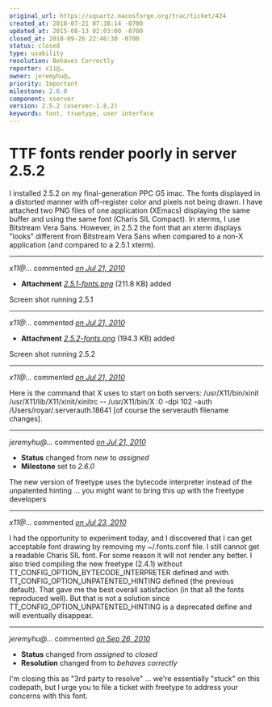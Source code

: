 ```yaml
---
original_url: https://xquartz.macosforge.org/trac/ticket/424
created_at: 2010-07-21 07:38:14 -0700
updated_at: 2015-08-13 02:03:00 -0700
closed_at: 2010-09-26 22:46:30 -0700
status: closed
type: usability
resolution: Behaves Correctly
reporter: x11@…
owner: jeremyhu@…
priority: Important
milestone: 2.6.0
component: xserver
version: 2.5.2 (xserver-1.8.2)
keywords: font, truetype, user interface
---
```


TTF fonts render poorly in server 2.5.2
=======================================


I installed 2.5.2 on my final-generation PPC G5 imac. The fonts displayed in a distorted manner with off-register color and pixels not being drawn. I have attached two PNG files of one application (XEmacs) displaying the same buffer and using the same font (Charis SIL Compact). In xterms, I use Bitstream Vera Sans. However, in 2.5.2 the font that an xterm displays "looks" different from Bitstream Vera Sans when compared to a non-X application (and compared to a 2.5.1 xterm).



---

*x11@…* commented *[on Jul 21, 2010](https://xquartz.macosforge.org/trac/attachment/ticket/424/2.5.1-fonts.png "July 21, 2010 at 7:39 AM PDT")*

-   **Attachment** *[2.5.1-fonts.png](../attachment/ticket/424/2.5.1-fonts.png)* (211.8 KB) added

Screen shot running 2.5.1



---

*x11@…* commented *[on Jul 21, 2010](https://xquartz.macosforge.org/trac/attachment/ticket/424/2.5.2-fonts.png "July 21, 2010 at 7:41 AM PDT")*

-   **Attachment** *[2.5.2-fonts.png](../attachment/ticket/424/2.5.2-fonts.png)* (194.3 KB) added

Screen shot running 2.5.2



---

*x11@…* commented *[on Jul 21, 2010](https://xquartz.macosforge.org/trac/ticket/424#comment:1 "July 21, 2010 at 8:30 AM PDT")*

Here is the command that X uses to start on both servers:
/usr/X11/bin/xinit /usr/X11/lib/X11/xinit/xinitrc -- /usr/X11/bin/X :0 -dpi 102 -auth /Users/royar/.serverauth.18641
\[of course the serverauth filename changes\].



---

*jeremyhu@…* commented *[on Jul 21, 2010](https://xquartz.macosforge.org/trac/ticket/424#comment:2 "July 21, 2010 at 1:33 PM PDT")*

-   **Status** changed from *new* to *assigned*
-   **Milestone** set to *2.6.0*

The new version of freetype uses the bytecode interpreter instead of the unpatented hinting ... you might want to bring this up with the freetype developers



---

*x11@…* commented *[on Jul 23, 2010](https://xquartz.macosforge.org/trac/ticket/424#comment:3 "July 23, 2010 at 1:17 PM PDT")*

I had the opportunity to experiment today, and I discovered that I can get acceptable font drawing by removing my ~/.fonts.conf file. I still cannot get a readable Charis SIL font. For some reason it will not render any better. I also tried compiling the new freetype (2.4.1) without TT\_CONFIG\_OPTION\_BYTECODE\_INTERPRETER defined and with TT\_CONFIG\_OPTION\_UNPATENTED\_HINTING defined (the previous default). That gave me the best overall satisfaction (in that all the fonts reproduced well). But that is not a solution since TT\_CONFIG\_OPTION\_UNPATENTED\_HINTING is a deprecated define and will eventually disappear.



---

*jeremyhu@…* commented *[on Sep 26, 2010](https://xquartz.macosforge.org/trac/ticket/424#comment:4 "September 26, 2010 at 10:46 PM PDT")*

-   **Status** changed from *assigned* to *closed*
-   **Resolution** changed from to *behaves correctly*

I'm closing this as "3rd party to resolve" … we're essentially "stuck" on this codepath, but I urge you to file a ticket with freetype to address your concerns with this font.



